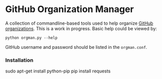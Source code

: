 # GitHub Organization Manager
A collection of commandline-based tools used to help organize [GitHub organizations](https://github.com/blog/674-introducing-organizations). This is a work in progress. Basic help could be viewed by:
```shell
python orgman.py --help
```

GitHub username and password should be listed in the `orgman.conf`.

### Installation
sudo apt-get install python-pip
pip install requests
